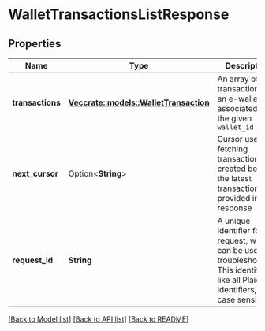 # WalletTransactionsListResponse

## Properties

Name | Type | Description | Notes
------------ | ------------- | ------------- | -------------
**transactions** | [**Vec<crate::models::WalletTransaction>**](WalletTransaction.md) | An array of transactions of an e-wallet, associated with the given `wallet_id` | 
**next_cursor** | Option<**String**> | Cursor used for fetching transactions created before the latest transaction provided in this response | [optional]
**request_id** | **String** | A unique identifier for the request, which can be used for troubleshooting. This identifier, like all Plaid identifiers, is case sensitive. | 

[[Back to Model list]](../README.md#documentation-for-models) [[Back to API list]](../README.md#documentation-for-api-endpoints) [[Back to README]](../README.md)


